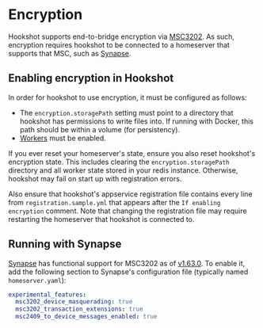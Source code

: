 Encryption
=======

Hookshot supports end-to-bridge encryption via [MSC3202](https://github.com/matrix-org/matrix-spec-proposals/pull/3202). As such, encryption requires hookshot to be connected to a homeserver that supports that MSC, such as [Synapse](#running-with-synapse).

## Enabling encryption in Hookshot

In order for hookshot to use encryption, it must be configured as follows:
- The `encryption.storagePath` setting must point to a directory that hookshot has permissions to write files into. If running with Docker, this path should be within a volume (for persistency).
- [Workers](./workers.md) must be enabled.

If you ever reset your homeserver's state, ensure you also reset hookshot's encryption state. This includes clearing the `encryption.storagePath` directory and all worker state stored in your redis instance. Otherwise, hookshot may fail on start up with registration errors.

Also ensure that hookshot's appservice registration file contains every line from `registration.sample.yml` that appears after the `If enabling encryption` comment. Note that changing the registration file may require restarting the homeserver that hookshot is connected to.

## Running with Synapse

[Synapse](https://github.com/matrix-org/synapse/) has functional support for MSC3202 as of [v1.63.0](https://github.com/matrix-org/synapse/releases/tag/v1.63.0). To enable it, add the following section to Synapse's configuration file (typically named `homeserver.yaml`):

```yaml
experimental_features:
  msc3202_device_masquerading: true
  msc3202_transaction_extensions: true
  msc2409_to_device_messages_enabled: true
```

